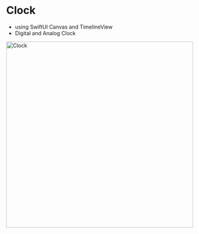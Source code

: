 # Clock

* using SwiftUI Canvas and TimelineView
* Digital and Analog Clock

<img width="500" alt="Clock" src="https://github.com/user-attachments/assets/af9dbfe2-7eb8-4b97-9fd7-632aebc4c8f9" />
